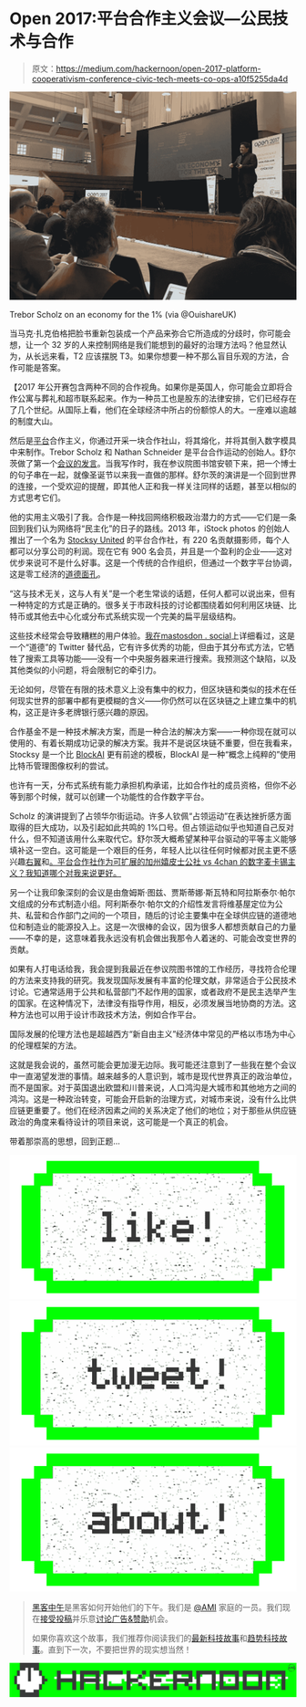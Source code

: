 # Open 2017:平台合作主义会议—公民技术与合作

> 原文：<https://medium.com/hackernoon/open-2017-platform-cooperativism-conference-civic-tech-meets-co-ops-a10f5255da4d>

![](img/d8704955c4001ffae18611d8c9528c6d.png)

Trebor Scholz on an economy for the 1% (via @OuishareUK)

当马克·扎克伯格把脸书重新包装成一个产品来弥合它所造成的分歧时，你可能会想，让一个 32 岁的人来控制网络是我们能想到的最好的治理方法吗？他显然认为，从长远来看，T2 应该摆脱 T3。如果你想要一种不那么盲目乐观的方法，合作可能是答案。

【2017 年公开赛包含两种不同的合作视角。如果你是英国人，你可能会立即将合作公寓与葬礼和超市联系起来。作为一种员工也是股东的法律安排，它们已经存在了几个世纪。从国际上看，他们在全球经济中所占的份额惊人的大。一座难以逾越的制度大山。

然后是[平台](https://hackernoon.com/tagged/platform)合作主义，你通过开采一块合作社山，将其熔化，并将其倒入数字模具中来制作。Trebor Scholz 和 Nathan Schneider 是平台合作运动的创始人。舒尔茨做了第一个[会议的发言](https://hackernoon.com/tagged/conference)。当我写作时，我在参议院图书馆安顿下来，把一个博士的句子串在一起，就像圣诞节以来我一直做的那样。舒尔茨的演讲是一个回到世界的连接，一个受欢迎的提醒，即其他人正和我一样关注同样的话题，甚至以相似的方式思考它们。

他的实用主义吸引了我。合作是一种找回网络积极政治潜力的方式——它们是一条回到我们认为网络将“民主化”的日子的路线。2013 年，iStock photos 的创始人推出了一个名为 [Stocksy United](https://www.stocksy.com/) 的平台合作社，有 220 名贡献摄影师，每个人都可以分享公司的利润。现在它有 900 名会员，并且是一个盈利的企业——这对优步来说可不是什么好事。这是一个传统的合作组织，但通过一个数字平台协调，这是零工经济的[道德面孔](/@trebors/platform-cooperativism-vs-the-sharing-economy-2ea737f1b5ad#.iua6j1unv)。

“这与技术无关，这与人有关”是一个老生常谈的话题，任何人都可以说出来，但有一种特定的方式是正确的。很多关于市政科技的讨论都围绕着如何利用区块链、比特币或其他去中心化或分布式系统实现一个完美的扁平层级结构。

这些技术经常会导致糟糕的用户体验。[我在](https://www.opendemocracy.net/open2017/jimmy-tidey/what-would-twitter-be-with-wikipedia-politics)[mastosdon . social](http://Mastodon.social)上详细看过，这是一个“道德”的 Twitter 替代品，它有许多优秀的功能，但由于其分布式方法，它牺牲了搜索工具等功能——没有一个中央服务器来进行搜索。我预测这个缺陷，以及其他类似的小问题，将会限制它的牵引力。

无论如何，尽管在有限的技术意义上没有集中的权力，但区块链和类似的技术在任何现实世界的部署中都有更模糊的含义——你仍然可以在区块链之上建立集中的机构，这正是许多老牌银行感兴趣的原因。

合作基金不是一种技术解决方案，而是一种合法的解决方案——一种你现在就可以使用的、有着长期成功记录的解决方案。我并不是说区块链不重要，但在我看来，Stocksy 是一个比 [BlockAI](https://blockai.com/) 更有前途的模板，BlockAI 是一种“概念上纯粹的”使用比特币管理图像权利的尝试。

也许有一天，分布式系统有能力承担机构承诺，比如合作社的成员资格，但你不必等到那个时候，就可以创建一个功能性的合作数字平台。

Scholz 的演讲提到了占领华尔街运动。许多人钦佩“占领运动”在表达挫折感方面取得的巨大成功，以及引起如此共鸣的 1%口号。但占领运动似乎也知道自己反对什么，但不知道该用什么来取代它。舒尔茨大概希望某种平台驱动的平等主义能够填补这一空白。这可能是一个艰巨的任务，年轻人比以往任何时候都对民主更不感兴趣[右翼](https://www.ft.com/content/8352aa06-e7cc-11e6-893c-082c54a7f539)和[。平台合作社作为可扩展的加州嬉皮士公社 vs 4chan 的数字麦卡锡主义？我知道哪个对我来说更好。](https://qz.com/848031/harvard-research-suggests-that-an-entire-global-generation-has-lost-faith-in-democracy/)

另一个让我印象深刻的会议是由詹姆斯·图兹、贾斯蒂娜·斯瓦特和阿拉斯泰尔·帕尔文组成的分布式制造小组。阿利斯泰尔·帕尔文的介绍性发言将维基屋定位为公共、私营和合作部门之间的一个项目，随后的讨论主要集中在全球供应链的道德地位和制造业的能源投入上。这是一次很棒的会议，因为很多人都想贡献自己的力量——不幸的是，这意味着我永远没有机会做出我那令人着迷的、可能会改变世界的贡献。

如果有人打电话给我，我会提到我最近在参议院图书馆的工作经历，寻找符合伦理的方法来支持我的研究。我发现国际发展有丰富的伦理文献，非常适合于公民技术讨论。它通常适用于公共和私营部门不起作用的国家，或者政府不是民主选举产生的国家。在这种情况下，法律没有指导作用，相反，必须发展当地协商的方法。这种方法也可以用于设计市政技术方法，例如合作平台。

国际发展的伦理方法也是超越西方“新自由主义”经济体中常见的严格以市场为中心的伦理框架的方法。

这就是我会说的，虽然可能会更加漫无边际。我可能还注意到了一些我在整个会议中一直渴望发泄的事情。越来越多的人意识到，城市是现代世界真正的政治单位，而不是国家。对于英国退出欧盟和川普来说，人口鸿沟是大城市和其他地方之间的鸿沟。这是一种政治转变，可能会开启新的治理方式，对城市来说，没有什么比供应链更重要了。他们在经济因素之间的关系决定了他们的地位；对于那些从供应链政治的角度来看待设计的项目来说，这可能是一个真正的机会。

带着那崇高的思想，回到正题...

[![](img/50ef4044ecd4e250b5d50f368b775d38.png)](http://bit.ly/HackernoonFB)[![](img/979d9a46439d5aebbdcdca574e21dc81.png)](https://goo.gl/k7XYbx)[![](img/2930ba6bd2c12218fdbbf7e02c8746ff.png)](https://goo.gl/4ofytp)

> [黑客中午](http://bit.ly/Hackernoon)是黑客如何开始他们的下午。我们是 [@AMI](http://bit.ly/atAMIatAMI) 家庭的一员。我们现在[接受投稿](http://bit.ly/hackernoonsubmission)并乐意[讨论广告&赞助](mailto:partners@amipublications.com)机会。
> 
> 如果你喜欢这个故事，我们推荐你阅读我们的[最新科技故事](http://bit.ly/hackernoonlatestt)和[趋势科技故事](https://hackernoon.com/trending)。直到下一次，不要把世界的现实想当然！

![](img/be0ca55ba73a573dce11effb2ee80d56.png)